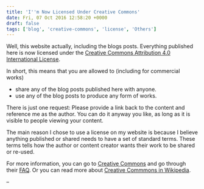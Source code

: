 ```yaml
---
title: 'I''m Now Licensed Under Creative Commons'
date: Fri, 07 Oct 2016 12:58:20 +0000
draft: false
tags: ['blog', 'creative-commons', 'license', 'Others']
---
```


Well, this website actually, including the blogs posts. Everything published here is now licensed under the [Creative Commons Attribution 4.0 International License](http://creativecommons.org/licenses/by/4.0/).

In short, this means that you are allowed to (including for commercial works)

*   share any of the blog posts published here with anyone.
*   use any of the blog posts to produce any form of works.

There is just one request: Please provide a link back to the content and reference me as the author. You can do it anyway you like, as long as it is visible to people viewing your content.

The main reason I chose to use a license on my website is because I believe anything published or shared needs to have a set of standard terms. These terms tells how the author or content creator wants their work to be shared or re-used.

For more information, you can go to [Creative Commons](https://creativecommons.org/) and go through their [FAQ](https://creativecommons.org/faq/). Or you can read more about [Creative Commmons in Wikipedia](https://en.wikipedia.org/wiki/Creative_Commons).

–
